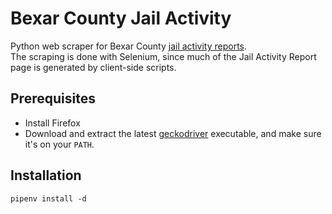 # Bexar County Jail Activity
Python web scraper for Bexar County [jail activity reports](https://www.bexar.org/722/Jail-Activity-Reports).  
The scraping is done with Selenium, since much of the Jail Activity Report page is generated by client-side scripts.

## Prerequisites
- Install Firefox
- Download and extract the latest [geckodriver](https://github.com/mozilla/geckodriver/releases/tag/v0.25.0) executable, and make sure it's on your `PATH`.

## Installation
```
pipenv install -d
```